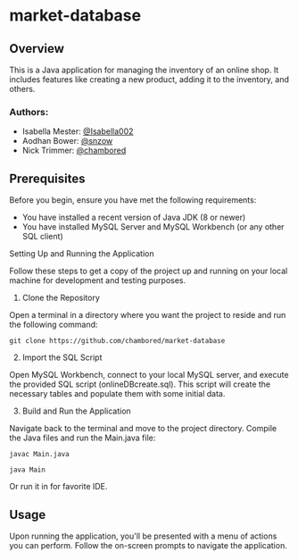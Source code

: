 # market-database
## Overview

This is a Java application for managing the inventory of an online shop. It includes features like creating a new product, adding it to the inventory, and others.

### Authors:
- Isabella Mester: [@Isabella002](https://github.com/Isabella002)
- Aodhan Bower: [@snzow](https://github.com/snzow)
- Nick Trimmer: [@chambored](https://github.com/chambored)

## Prerequisites

Before you begin, ensure you have met the following requirements:

- You have installed a recent version of Java JDK (8 or newer)
- You have installed MySQL Server and MySQL Workbench (or any other SQL client)

Setting Up and Running the Application

Follow these steps to get a copy of the project up and running on your local machine for development and testing purposes.

1. Clone the Repository

Open a terminal in a directory where you want the project to reside and run the following command:


```git clone https://github.com/chambored/market-database```

2. Import the SQL Script

Open MySQL Workbench, connect to your local MySQL server, and execute the provided SQL script (onlineDBcreate.sql). This script will create the necessary tables and populate them with some initial data.

3. Build and Run the Application

Navigate back to the terminal and move to the project directory. Compile the Java files and run the Main.java file:

```javac Main.java```
  
```java Main```

Or run it in for favorite IDE.

## Usage

Upon running the application, you'll be presented with a menu of actions you can perform. Follow the on-screen prompts to navigate the application.

